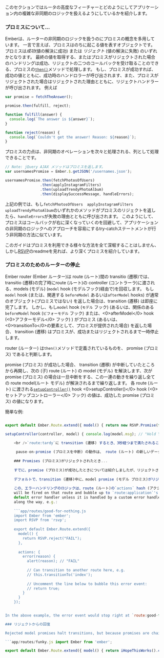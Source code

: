 このセクションではルータの高度なフィーチャーとどのようにしてアプリケーション内の複雑な非同期のロジックを扱えるようにしているかを紹介します。

### プロミスについて...

Emberは、ルーターの非同期のロジックを扱うのにプロミスの概念を多用しています。 一言で言えば、プロミスはのちに起こる値を表すオブジェクトです。 プロミスは*成功*(値の解決に成功) または *リジェクト* (値の解決に失敗) のいずれかとなります。 最終の値を取得する、またはプロミスがリジェクトされた場合のハンドリングは成功、リジェクトの二つのコールバックを受け取ることのできる、プロミスの[`then()`](http://emberjs.com/api/classes/RSVP.Promise.html#method_then)メソッドで処理します。 もし、プロミスが成功すれば、成功の値とともに、成功時のハンドロラーが呼び出されます、また、プロミスがリジェクトされた場合はリジェクトされた理由とともに、リジェクトハンドラーが呼び出されます。 例えば

```js
var promise = fetchTheAnswer();

promise.then(fulfill, reject);

function fulfill(answer) {
  console.log(`The answer is ${answer}`);
}

function reject(reason) {
  console.log(`Couldn't get the answer! Reason: ${reason}`);
}
```

プロミスの力点は、非同期のオペレーションを次々と処理される、列として処理できることです。

```js
// Note: jQuery AJAX メソッドはプロミスを返します。
var usernamesPromise = Ember.$.getJSON('/usernames.json');

usernamesPromise.then(fetchPhotosOfUsers)
                .then(applyInstagramFilters)
                .then(uploadTrendyPhotoAlbum)
                .then(displaySuccessMessage, handleErrors);
```

上記の例では、もし`fetchPhotosOfUsers`　`applyInstagramFilters`　`uploadTrendyPhotoAlbum`のいずれかのメソッドがプロミスのリジェクトを返したら、`handleErrors`が失敗の理由とともに呼び出されます。 このようにして、プロミスはコールバックが右に深くなっていくのを回避して、アプリケーションの非同期のロジックへのアプローチを容易にするtry-catchステートメントが行う非同期の方法に似ています。

このガイドはプロミスを利用できる様々な方法を全て深堀することはしません、しかし[RSVP](https://github.com/tildeio/rsvp.js)のreadmeを見れば、より深くプロミスを紹介しています。

### プロミスのためのルーターの停止

Ember router (Ember ルーター)は route (ルート)間の transitio (遷移)では、transitio (遷移)の完了時にroute (ルート)の controller (コントラーラ)に渡される、models (モデル) (`model` hook (モデルフック)経由で)を回収します。 もし`model` hook (または、関連する `beforeModel` あるいは`afterModel` hooks) が通常のオブジェクト(プロミスではない) を返した場合は、transition (遷移) は即座に完了します。 しかし、もし`model` hook (`モデル` フック) (あるいは、関係のある `beforeModel` hook (`ビフォーモデル` フック) または、<0>afterModel</0> hook (<0>アフターモデル</0> フック) ) がプロミス (あるいは、<0>transitionTo</0>の要素として、プロミスが提供された場合) を返した場合、 transition (遷移) はプロミスが、成功またはリジェクトされるまで一時停止します。

router (ルーター) は`then()`メソッドで定義されているものを、 promise (プロミス) であると判断します。 

promise (プロミス) が成功した場合、 transition (遷移) が中断していたところから再開し、次の (子) route (ルート) の model (モデル) を解決します、次が promise (プロミス) の場合は一旦中断をする、この一連の動きを繰り返し全ての route model(ルート モデル) が解決されるまで繰り返します。 各 route (ルート) に渡される[`setupController()`](http://emberjs.com/api/classes/Ember.Route.html#method_setupController) hook <0>setupController()</0> hook (<0>セットアップコントローラー</0> フック) の値は、成功した promise (プロミス) の値になります。

簡単な例:

```app/routes/tardy.js import Ember from 'ember'; import RSVP from 'rsvp';

export default Ember.Route.extend({ model() { return new RSVP.Promise(function(resolve) { Ember.run.later(function() { resolve({ msg: 'Hold Your Horses' }); }, 3000); }); },

setupController(controller, model) { console.log(model.msg); // "Hold Your Horses" } });

    <br />`route:tardy`に transition (遷移) するとき、3秒経つまで満たされることのない、promise (プロミス) として`model()` hook (`モデル()` フック) が呼ばれ、 その間、 router (ルーター) は mid-transition (遷移中) として一時中断されます。 最終的に、 promise (プロミス) が満たされると、 router (ルーター) は transition (遷移) を継続して、最終的に`route:tardy`の `setupController()` hook (`setupController()`フック)を呼び出し、オブジェクトを解決します。
    
     pause-on-promise (プロミスを中断) の動作は、 route (ルート) の新しいデータが、新しい template (テンプレート) を確実に表示するようにしたいときなどに有効です。
    
    ### Promises (プロミス)がリジェクトされたとき...
    
    すでに、promise (プロミス)が成功したときについては紹介しましたが、リジェクトされた場合はどうでしょうか？
    
    デフォルトで、transition (遷移)中に、model promise (モデル プロミス)がリジェクトされると、transition (遷移)は中止されます、新しく対象のroute templates (ルート テンプレート)が描画されることはありません、そしてコンソールにエラーが出力されます。
    
    この、エラーハンドリングのロジックは、route (ルート)の`actions` hash (アクションハッシュ)の`error` handler (エラーハンドラー)経由で設定できます。 When a promise rejects, an `error` event
    will be fired on that route and bubble up to `route:application`'s
    default error handler unless it is handled by a custom error handler
    along the way, e.g.:
    
    ```app/routes/good-for-nothing.js
    import Ember from 'ember';
    import RSVP from 'rsvp';
    
    export default Ember.Route.extend({
      model() {
        return RSVP.reject("FAIL");
      },
    
      actions: {
        error(reason) {
          alert(reason); // "FAIL"
    
          // Can transition to another route here, e.g.
          // this.transitionTo('index');
    
          // Uncomment the line below to bubble this error event:
          // return true;
        }
      }
    });
    

In the above example, the error event would stop right at `route:good-for-nothing`'s error handler and not continue to bubble. To make the event continue bubbling up to `route:application`, you can return true from the error handler.

### リジェクトからの回復

Rejected model promises halt transitions, but because promises are chainable, you can catch promise rejects within the `model` hook itself and convert them into fulfills that won't halt the transition.

```app/routes/funky.js import Ember from 'ember';

export default Ember.Route.extend({ model() { return iHopeThisWorks().catch(function() { // Promise rejected, fulfill with some default value to // use as the route's model and continue on with the transition return { msg: 'Recovered from rejected promise' }; }); } }); ```